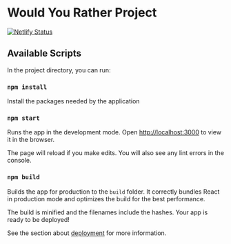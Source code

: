 # Would You Rather Project

[![Netlify Status](https://api.netlify.com/api/v1/badges/1b07f3ea-db48-46e6-86ef-fe613b3d8746/deploy-status)](https://app.netlify.com/sites/upbeat-einstein-568a8b/deploys)

## Available Scripts

In the project directory, you can run:

### `npm install`

Install the packages needed by the application

### `npm start`

Runs the app in the development mode.
Open [http://localhost:3000](http://localhost:3000) to view it in the browser.

The page will reload if you make edits.
You will also see any lint errors in the console.

### `npm build`

Builds the app for production to the `build` folder.
It correctly bundles React in production mode and optimizes the build for the best performance.

The build is minified and the filenames include the hashes.
Your app is ready to be deployed!

See the section about [deployment](https://facebook.github.io/create-react-app/docs/deployment) for more information.
